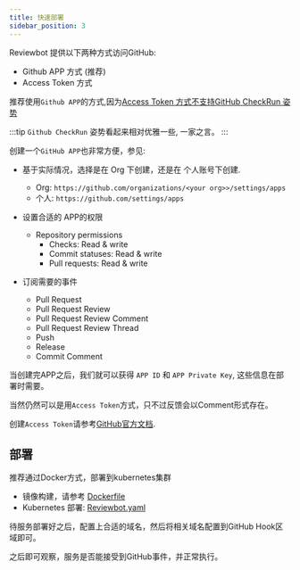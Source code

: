 ```yaml
---
title: 快速部署
sidebar_position: 3
---
```


Reviewbot 提供以下两种方式访问GitHub:

* Github APP 方式 (推荐)
* Access Token 方式 

推荐使用`Github APP`的方式,因为[Access Token 方式不支持GitHub CheckRun 姿势](https://docs.github.com/en/rest/checks/runs?apiVersion=2022-11-28#create-a-check-run)

:::tip
`Github CheckRun` 姿势看起来相对优雅一些, 一家之言。
:::

创建一个`GitHub APP`也非常方便，参见:

* 基于实际情况，选择是在 Org 下创建，还是在 个人账号下创建. 
  * Org: `https://github.com/organizations/<your org>>/settings/apps`
  * 个人: `https://github.com/settings/apps`

* 设置合适的 APP的权限
  * Repository permissions
    * Checks: Read & write
    * Commit statuses: Read & write
    * Pull requests: Read & write
* 订阅需要的事件
  * Pull Request
  * Pull Request Review
  * Pull Request Review Comment
  * Pull Request Review Thread
  * Push
  * Release
  * Commit Comment

当创建完APP之后，我们就可以获得 `APP ID` 和 `APP Private Key`, 这些信息在部署时需要。

当然仍然可以是用`Access Token`方式，只不过反馈会以Comment形式存在。

创建`Access Token`请参考[GitHub官方文档](https://docs.github.com/en/authentication/keeping-your-account-and-data-secure/managing-your-personal-access-tokens).

## 部署

推荐通过Docker方式，部署到kubernetes集群

* 镜像构建，请参考 [Dockerfile](https://github.com/qiniu/reviewbot/blob/master/Dockerfile)
* Kubernetes 部署: [Reviewbot.yaml](https://github.com/qiniu/reviewbot/blob/master/deploy/reviewbot.yaml)

待服务部署好之后，配置上合适的域名，然后将相关域名配置到GitHub Hook区域即可。

之后即可观察，服务是否能接受到GitHub事件，并正常执行。

